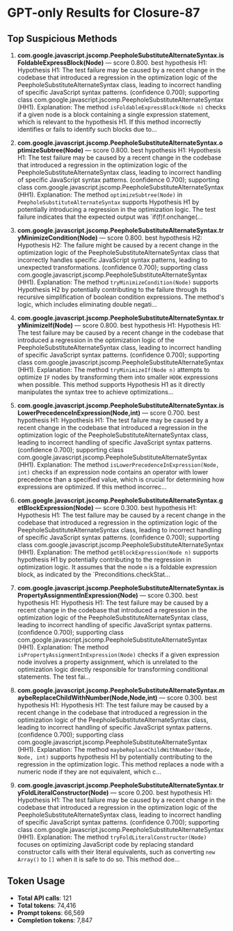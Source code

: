 # GPT-only Results for Closure-87

## Top Suspicious Methods

1. **com.google.javascript.jscomp.PeepholeSubstituteAlternateSyntax.isFoldableExpressBlock(Node)** — score 0.800. best hypothesis H1: Hypothesis H1: The test failure may be caused by a recent change in the codebase that introduced a regression in the optimization logic of the PeepholeSubstituteAlternateSyntax class, leading to incorrect handling of specific JavaScript syntax patterns. (confidence 0.700); supporting class com.google.javascript.jscomp.PeepholeSubstituteAlternateSyntax (HH1).
    Explanation: The method `isFoldableExpressBlock(Node n)` checks if a given node is a block containing a single expression statement, which is relevant to the hypothesis H1. If this method incorrectly identifies or fails to identify such blocks due to...

2. **com.google.javascript.jscomp.PeepholeSubstituteAlternateSyntax.optimizeSubtree(Node)** — score 0.800. best hypothesis H1: Hypothesis H1: The test failure may be caused by a recent change in the codebase that introduced a regression in the optimization logic of the PeepholeSubstituteAlternateSyntax class, leading to incorrect handling of specific JavaScript syntax patterns. (confidence 0.700); supporting class com.google.javascript.jscomp.PeepholeSubstituteAlternateSyntax (HH1).
    Explanation: The method `optimizeSubtree(Node)` in `PeepholeSubstituteAlternateSyntax` supports Hypothesis H1 by potentially introducing a regression in the optimization logic. The test failure indicates that the expected output was `if(f)f.onchange(...

3. **com.google.javascript.jscomp.PeepholeSubstituteAlternateSyntax.tryMinimizeCondition(Node)** — score 0.800. best hypothesis H2: Hypothesis H2: The failure might be caused by a recent change in the optimization logic of the PeepholeSubstituteAlternateSyntax class that incorrectly handles specific JavaScript syntax patterns, leading to unexpected transformations. (confidence 0.700); supporting class com.google.javascript.jscomp.PeepholeSubstituteAlternateSyntax (HH1).
    Explanation: The method `tryMinimizeCondition(Node)` supports Hypothesis H2 by potentially contributing to the failure through its recursive simplification of boolean condition expressions. The method's logic, which includes eliminating double negati...

4. **com.google.javascript.jscomp.PeepholeSubstituteAlternateSyntax.tryMinimizeIf(Node)** — score 0.800. best hypothesis H1: Hypothesis H1: The test failure may be caused by a recent change in the codebase that introduced a regression in the optimization logic of the PeepholeSubstituteAlternateSyntax class, leading to incorrect handling of specific JavaScript syntax patterns. (confidence 0.700); supporting class com.google.javascript.jscomp.PeepholeSubstituteAlternateSyntax (HH1).
    Explanation: The method `tryMinimizeIf(Node n)` attempts to optimize `IF` nodes by transforming them into smaller `HOOK` expressions when possible. This method supports Hypothesis H1 as it directly manipulates the syntax tree to achieve optimizations...

5. **com.google.javascript.jscomp.PeepholeSubstituteAlternateSyntax.isLowerPrecedenceInExpression(Node,int)** — score 0.700. best hypothesis H1: Hypothesis H1: The test failure may be caused by a recent change in the codebase that introduced a regression in the optimization logic of the PeepholeSubstituteAlternateSyntax class, leading to incorrect handling of specific JavaScript syntax patterns. (confidence 0.700); supporting class com.google.javascript.jscomp.PeepholeSubstituteAlternateSyntax (HH1).
    Explanation: The method `isLowerPrecedenceInExpression(Node, int)` checks if an expression node contains an operator with lower precedence than a specified value, which is crucial for determining how expressions are optimized. If this method incorrec...

6. **com.google.javascript.jscomp.PeepholeSubstituteAlternateSyntax.getBlockExpression(Node)** — score 0.300. best hypothesis H1: Hypothesis H1: The test failure may be caused by a recent change in the codebase that introduced a regression in the optimization logic of the PeepholeSubstituteAlternateSyntax class, leading to incorrect handling of specific JavaScript syntax patterns. (confidence 0.700); supporting class com.google.javascript.jscomp.PeepholeSubstituteAlternateSyntax (HH1).
    Explanation: The method `getBlockExpression(Node n)` supports hypothesis H1 by potentially contributing to the regression in optimization logic. It assumes that the node `n` is a foldable expression block, as indicated by the `Preconditions.checkStat...

7. **com.google.javascript.jscomp.PeepholeSubstituteAlternateSyntax.isPropertyAssignmentInExpression(Node)** — score 0.300. best hypothesis H1: Hypothesis H1: The test failure may be caused by a recent change in the codebase that introduced a regression in the optimization logic of the PeepholeSubstituteAlternateSyntax class, leading to incorrect handling of specific JavaScript syntax patterns. (confidence 0.700); supporting class com.google.javascript.jscomp.PeepholeSubstituteAlternateSyntax (HH1).
    Explanation: The method `isPropertyAssignmentInExpression(Node)` checks if a given expression node involves a property assignment, which is unrelated to the optimization logic directly responsible for transforming conditional statements. The test fai...

8. **com.google.javascript.jscomp.PeepholeSubstituteAlternateSyntax.maybeReplaceChildWithNumber(Node,Node,int)** — score 0.300. best hypothesis H1: Hypothesis H1: The test failure may be caused by a recent change in the codebase that introduced a regression in the optimization logic of the PeepholeSubstituteAlternateSyntax class, leading to incorrect handling of specific JavaScript syntax patterns. (confidence 0.700); supporting class com.google.javascript.jscomp.PeepholeSubstituteAlternateSyntax (HH1).
    Explanation: The method `maybeReplaceChildWithNumber(Node, Node, int)` supports hypothesis H1 by potentially contributing to the regression in the optimization logic. This method replaces a node with a numeric node if they are not equivalent, which c...

9. **com.google.javascript.jscomp.PeepholeSubstituteAlternateSyntax.tryFoldLiteralConstructor(Node)** — score 0.200. best hypothesis H1: Hypothesis H1: The test failure may be caused by a recent change in the codebase that introduced a regression in the optimization logic of the PeepholeSubstituteAlternateSyntax class, leading to incorrect handling of specific JavaScript syntax patterns. (confidence 0.700); supporting class com.google.javascript.jscomp.PeepholeSubstituteAlternateSyntax (HH1).
    Explanation: The method `tryFoldLiteralConstructor(Node)` focuses on optimizing JavaScript code by replacing standard constructor calls with their literal equivalents, such as converting `new Array()` to `[]` when it is safe to do so. This method doe...


## Token Usage

- **Total API calls**: 121
- **Total tokens**: 74,416
- **Prompt tokens**: 66,569
- **Completion tokens**: 7,847
